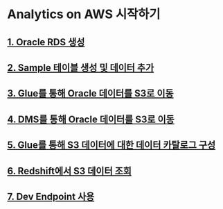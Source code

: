 # Analytics on AWS 시작하기

## [1. Oracle RDS 생성](100.create_oracle_rds.md)

## [2. Sample 테이블 생성 및 데이터 추가](200.load_sample_data.md)

## [3. Glue를 통해 Oracle 데이터를 S3로 이동](300.migrate_data_through_glue.md)

## [4. DMS를 통해 Oracle 데이터를 S3로 이동](400.migrate_data_through_dms.md)

## [5. Glue를 통해 S3 데이터에 대한 데이터 카탈로그 구성](500.create_data_catalog.md)

## [6. Redshift에서 S3 데이터 조회](600.select_s3_data_in_redshift.md)

## [7. Dev Endpoint 사용](700.use_dev_endpoint.md)
